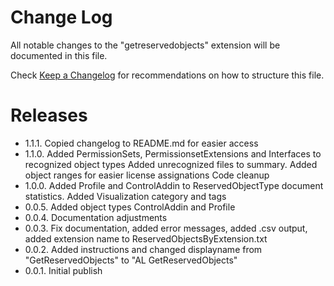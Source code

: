 # Change Log

All notable changes to the "getreservedobjects" extension will be documented in this file.

Check [Keep a Changelog](http://keepachangelog.com/) for recommendations on how to structure this file.

# Releases

* 1.1.1.  Copied changelog to README.md for easier access
* 1.1.0.  Added PermissionSets, PermissionsetExtensions and Interfaces to recognized object types
          Added unrecognized files to summary.
          Added object ranges for easier license assignations
          Code cleanup
* 1.0.0.  Added Profile and ControlAddin to ReservedObjectType document statistics. Added Visualization category and tags
* 0.0.5.  Added object types ControlAddin and Profile
* 0.0.4.  Documentation adjustments
* 0.0.3.  Fix documentation, added error messages, added .csv output, added extension name to ReservedObjectsByExtension.txt
* 0.0.2.  Added instructions and changed displayname from "GetReservedObjects" to "AL GetReservedObjects"
* 0.0.1.  Initial publish

